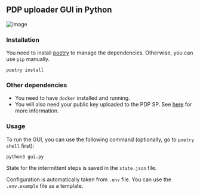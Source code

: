 ## PDP uploader GUI in Python

![image](https://github.com/user-attachments/assets/2973fc46-3cc3-42d1-8407-0a87d00808e4)


### Installation

You need to install [poetry](https://python-poetry.org/docs/#installation) to manage the dependencies. Otherwise, you can use `pip` manually.

```
poetry install
```

### Other dependencies
- You need to have `docker` installed and running.
- You will also need your public key uploaded to the PDP SP. See [here](https://github.com/LesnyRumcajs/pdp?tab=readme-ov-file#creating-a-service-secret) for more information.

### Usage

To run the GUI, you can use the following command (optionally, go to `poetry shell` first):

```
python3 gui.py
```

State for the intermittent steps is  saved in the `state.json` file.

Configuration is automatically taken from `.env` file. You can use the `.env.example` file as a template.
